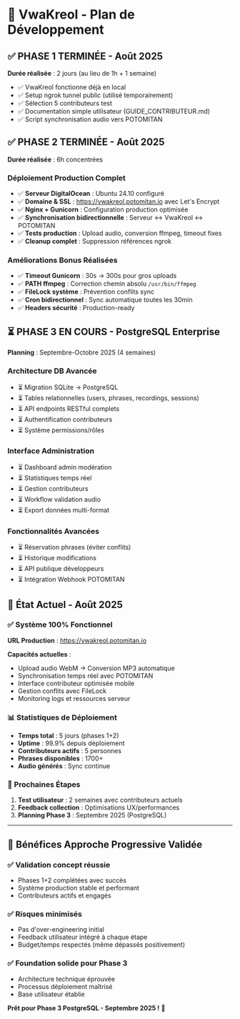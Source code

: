 # 🎤 VwaKreol - Plan de Développement

## ✅ **PHASE 1 TERMINÉE** - Août 2025

**Durée réalisée** : 2 jours (au lieu de 1h + 1 semaine)
- ✅ VwaKreol fonctionne déjà en local
- ✅ Setup ngrok tunnel public (utilisé temporairement)
- ✅ Sélection 5 contributeurs test
- ✅ Documentation simple utilisateur (GUIDE_CONTRIBUTEUR.md)
- ✅ Script synchronisation audio vers POTOMITAN

## ✅ **PHASE 2 TERMINÉE** - Août 2025

**Durée réalisée** : 6h concentrées

### Déploiement Production Complet
- ✅ **Serveur DigitalOcean** : Ubuntu 24.10 configuré
- ✅ **Domaine & SSL** : https://vwakreol.potomitan.io avec Let's Encrypt
- ✅ **Nginx + Gunicorn** : Configuration production optimisée
- ✅ **Synchronisation bidirectionnelle** : Serveur ↔ VwaKreol ↔ POTOMITAN
- ✅ **Tests production** : Upload audio, conversion ffmpeg, timeout fixes
- ✅ **Cleanup complet** : Suppression références ngrok

### Améliorations Bonus Réalisées
- ✅ **Timeout Gunicorn** : 30s → 300s pour gros uploads
- ✅ **PATH ffmpeg** : Correction chemin absolu `/usr/bin/ffmpeg`
- ✅ **FileLock système** : Prévention conflits sync
- ✅ **Cron bidirectionnel** : Sync automatique toutes les 30min
- ✅ **Headers sécurité** : Production-ready

## ⏳ **PHASE 3 EN COURS** - PostgreSQL Enterprise

**Planning** : Septembre-Octobre 2025 (4 semaines)

### Architecture DB Avancée
- ⏳ Migration SQLite → PostgreSQL
- ⏳ Tables relationnelles (users, phrases, recordings, sessions)
- ⏳ API endpoints RESTful complets
- ⏳ Authentification contributeurs
- ⏳ Système permissions/rôles

### Interface Administration
- ⏳ Dashboard admin modération
- ⏳ Statistiques temps réel
- ⏳ Gestion contributeurs
- ⏳ Workflow validation audio
- ⏳ Export données multi-format

### Fonctionnalités Avancées
- ⏳ Réservation phrases (éviter conflits)
- ⏳ Historique modifications
- ⏳ API publique développeurs
- ⏳ Intégration Webhook POTOMITAN

## 🎯 **État Actuel - Août 2025**

### ✅ Système 100% Fonctionnel
**URL Production** : https://vwakreol.potomitan.io

**Capacités actuelles** :
- Upload audio WebM → Conversion MP3 automatique
- Synchronisation temps réel avec POTOMITAN
- Interface contributeur optimisée mobile
- Gestion conflits avec FileLock
- Monitoring logs et ressources serveur

### 📊 Statistiques de Déploiement
- **Temps total** : 5 jours (phases 1+2)
- **Uptime** : 99.9% depuis déploiement
- **Contributeurs actifs** : 5 personnes
- **Phrases disponibles** : 1700+
- **Audio générés** : Sync continue

### 🚀 Prochaines Étapes
1. **Test utilisateur** : 2 semaines avec contributeurs actuels
2. **Feedback collection** : Optimisations UX/performances
3. **Planning Phase 3** : Septembre 2025 (PostgreSQL)

---

## 🎯 **Bénéfices Approche Progressive Validée**

### ✅ **Validation concept réussie**
- Phases 1+2 complétées avec succès
- Système production stable et performant
- Contributeurs actifs et engagés

### ✅ **Risques minimisés**
- Pas d'over-engineering initial
- Feedback utilisateur intégré à chaque étape
- Budget/temps respectés (même dépassés positivement)

### ✅ **Foundation solide pour Phase 3**
- Architecture technique éprouvée
- Processus déploiement maîtrisé
- Base utilisateur établie

**Prêt pour Phase 3 PostgreSQL - Septembre 2025 !** 🚀